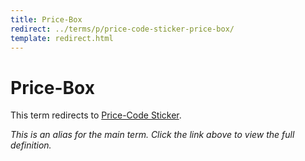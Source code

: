 ```yaml
---
title: Price-Box
redirect: ../terms/p/price-code-sticker-price-box/
template: redirect.html
---
```


# Price-Box

This term redirects to [Price-Code Sticker](../terms/p/price-code-sticker-price-box/).

*This is an alias for the main term. Click the link above to view the full definition.*
